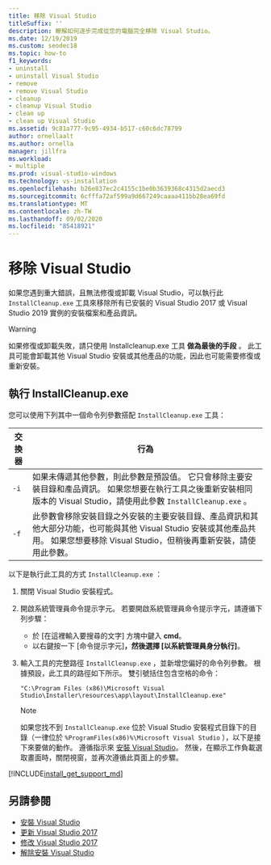 ```yaml
---
title: 移除 Visual Studio
titleSuffix: ''
description: 瞭解如何逐步完成從您的電腦完全移除 Visual Studio。
ms.date: 12/19/2019
ms.custom: seodec18
ms.topic: how-to
f1_keywords:
- uninstall
- uninstall Visual Studio
- remove
- remove Visual Studio
- cleanup
- cleanup Visual Studio
- clean up
- clean up Visual Studio
ms.assetid: 9c81a777-9c95-4934-b517-c60c6dc78799
author: ornellaalt
ms.author: ornella
manager: jillfra
ms.workload:
- multiple
ms.prod: visual-studio-windows
ms.technology: vs-installation
ms.openlocfilehash: b26e837ec2c4155c1be0b3639368c4315d2aecd3
ms.sourcegitcommit: 6cfffa72af599a9d667249caaaa411bb28ea69fd
ms.translationtype: MT
ms.contentlocale: zh-TW
ms.lasthandoff: 09/02/2020
ms.locfileid: "85418921"
---
```

# <a name="remove-visual-studio"></a>移除 Visual Studio

如果您遇到重大錯誤，且無法修復或卸載 Visual Studio，可以執行此 `InstallCleanup.exe` 工具來移除所有已安裝的 Visual Studio 2017 或 Visual Studio 2019 實例的安裝檔案和產品資訊。

> [!WARNING]
> 如果修復或卸載失敗，請只使用 Installcleanup.exe 工具 **做為最後的手段** 。 此工具可能會卸載其他 Visual Studio 安裝或其他產品的功能，因此也可能需要修復或重新安裝。

## <a name="run-installcleanupexe"></a>執行 InstallCleanup.exe

您可以使用下列其中一個命令列參數搭配 `InstallCleanup.exe` 工具：

| 交換器 | 行為 |
| ------ | -------- |
| `-i`   | 如果未傳遞其他參數，則此參數是預設值。 它只會移除主要安裝目錄和產品資訊。 如果您想要在執行工具之後重新安裝相同版本的 Visual Studio，請使用此參數 `InstallCleanup.exe` 。 |
| `-f`   | 此參數會移除安裝目錄之外安裝的主要安裝目錄、產品資訊和其他大部分功能，也可能與其他 Visual Studio 安裝或其他產品共用。 如果您想要移除 Visual Studio，但稍後再重新安裝，請使用此參數。 |

以下是執行此工具的方式 `InstallCleanup.exe` ：

1. 關閉 Visual Studio 安裝程式。
1. 開啟系統管理員命令提示字元。 若要開啟系統管理員命令提示字元，請遵循下列步驟：
   * 於 [在這裡輸入要搜尋的文字] 方塊中鍵入 **cmd**。
   * 以右鍵按一下 [命令提示字元]****，然後選擇 [以系統管理員身分執行]****。
1. 輸入工具的完整路徑 `InstallCleanup.exe` ，並新增您偏好的命令列參數。 根據預設，此工具的路徑如下所示。 雙引號括住包含空格的命令：

   ```
   "C:\Program Files (x86)\Microsoft Visual Studio\Installer\resources\app\layout\InstallCleanup.exe"
   ```

   > [!NOTE]
   > 如果您找不到 `InstallCleanup.exe` 位於 Visual Studio 安裝程式目錄下的目錄（一律位於 `%ProgramFiles(x86)%\Microsoft Visual Studio` ），以下是接下來要做的動作。 遵循指示來 [安裝 Visual Studio](install-visual-studio.md)。 然後，在顯示工作負載選取畫面時，關閉視窗，並再次遵循此頁面上的步驟。

[!INCLUDE[install_get_support_md](includes/install_get_support_md.md)]

## <a name="see-also"></a>另請參閱

* [安裝 Visual Studio](install-visual-studio.md)
* [更新 Visual Studio 2017](update-visual-studio.md)
* [修改 Visual Studio 2017](modify-visual-studio.md)
* [解除安裝 Visual Studio](uninstall-visual-studio.md)

